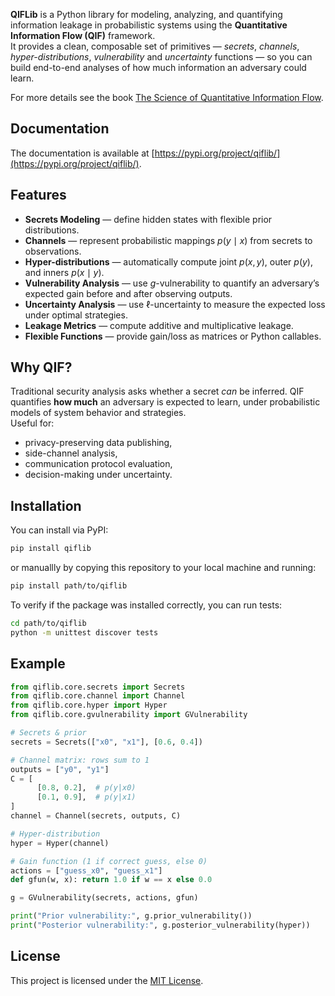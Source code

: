 **QIFLib** is a Python library for modeling, analyzing, and quantifying information leakage in probabilistic systems using the **Quantitative Information Flow (QIF)** framework.  
It provides a clean, composable set of primitives — *secrets*, *channels*, *hyper-distributions*, *vulnerability* and *uncertainty* functions — so you can build end-to-end analyses of how much information an adversary could learn.

For more details see the book [The Science of Quantitative Information Flow](https://link.springer.com/book/10.1007/978-3-319-96131-6).

## Documentation
The documentation is available at [https://pypi.org/project/qiflib/](https://pypi.org/project/qiflib/).

## Features
- **Secrets Modeling** — define hidden states with flexible prior distributions.
- **Channels** — represent probabilistic mappings $p(y\mid x)$ from secrets to observations.
- **Hyper-distributions** — automatically compute joint $p(x,y)$, outer $p(y)$, and inners $p(x\mid y)$.
- **Vulnerability Analysis** — use $g$-vulnerability to quantify an adversary’s expected gain before and after observing outputs.
- **Uncertainty Analysis** — use $\ell$-uncertainty to measure the expected loss under optimal strategies.
- **Leakage Metrics** — compute additive and multiplicative leakage.
- **Flexible Functions** — provide gain/loss as matrices or Python callables.

Why QIF?
--------

Traditional security analysis asks whether a secret *can* be inferred. QIF quantifies **how much** an adversary is expected to learn, under probabilistic models of system behavior and strategies.  
Useful for:

- privacy-preserving data publishing,
- side-channel analysis,
- communication protocol evaluation,
- decision-making under uncertainty.

## Installation
You can install via PyPI:

```bash
pip install qiflib
```

or manuallly by copying this repository to your local machine and running:

```bash
pip install path/to/qiflib   
```

To verify if the package was installed correctly, you can run tests:

```bash
cd path/to/qiflib
python -m unittest discover tests
```

## Example

```python
from qiflib.core.secrets import Secrets
from qiflib.core.channel import Channel
from qiflib.core.hyper import Hyper
from qiflib.core.gvulnerability import GVulnerability

# Secrets & prior
secrets = Secrets(["x0", "x1"], [0.6, 0.4])

# Channel matrix: rows sum to 1
outputs = ["y0", "y1"]
C = [
      [0.8, 0.2],  # p(y|x0)
      [0.1, 0.9],  # p(y|x1)
]
channel = Channel(secrets, outputs, C)

# Hyper-distribution
hyper = Hyper(channel)

# Gain function (1 if correct guess, else 0)
actions = ["guess_x0", "guess_x1"]
def gfun(w, x): return 1.0 if w == x else 0.0

g = GVulnerability(secrets, actions, gfun)

print("Prior vulnerability:", g.prior_vulnerability())
print("Posterior vulnerability:", g.posterior_vulnerability(hyper))
```

## License

This project is licensed under the [MIT License](https://opensource.org/license/mit).